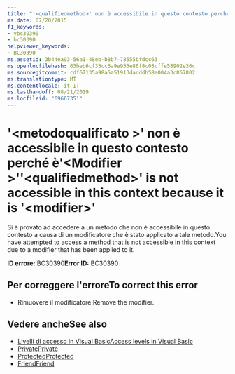 ```yaml
---
title: "'<qualifiedmethod>' non è accessibile in questo contesto perché è'<modifier>'"
ms.date: 07/20/2015
f1_keywords:
- vbc30390
- bc30390
helpviewer_keywords:
- BC30390
ms.assetid: 3b44ea93-56a1-48eb-b8b7-78555bfdcc63
ms.openlocfilehash: 63beb6cf35cc6a9e956e86f8c05cffe58902e36c
ms.sourcegitcommit: cdf67135a98a5a51913dacddb58e004a3c867802
ms.translationtype: MT
ms.contentlocale: it-IT
ms.lasthandoff: 08/21/2019
ms.locfileid: "69667351"
---
```

# <a name="qualifiedmethod-is-not-accessible-in-this-context-because-it-is-modifier"></a><span data-ttu-id="f8dd6-102">'\<metodoqualificato >' non è accessibile in questo contesto perché è'\<Modifier >'</span><span class="sxs-lookup"><span data-stu-id="f8dd6-102">'\<qualifiedmethod>' is not accessible in this context because it is '\<modifier>'</span></span>
<span data-ttu-id="f8dd6-103">Si è provato ad accedere a un metodo che non è accessibile in questo contesto a causa di un modificatore che è stato applicato a tale metodo.</span><span class="sxs-lookup"><span data-stu-id="f8dd6-103">You have attempted to access a method that is not accessible in this context due to a modifier that has been applied to it.</span></span>  
  
 <span data-ttu-id="f8dd6-104">**ID errore:** BC30390</span><span class="sxs-lookup"><span data-stu-id="f8dd6-104">**Error ID:** BC30390</span></span>  
  
## <a name="to-correct-this-error"></a><span data-ttu-id="f8dd6-105">Per correggere l'errore</span><span class="sxs-lookup"><span data-stu-id="f8dd6-105">To correct this error</span></span>  
  
- <span data-ttu-id="f8dd6-106">Rimuovere il modificatore.</span><span class="sxs-lookup"><span data-stu-id="f8dd6-106">Remove the modifier.</span></span>  
  
## <a name="see-also"></a><span data-ttu-id="f8dd6-107">Vedere anche</span><span class="sxs-lookup"><span data-stu-id="f8dd6-107">See also</span></span>

- [<span data-ttu-id="f8dd6-108">Livelli di accesso in Visual Basic</span><span class="sxs-lookup"><span data-stu-id="f8dd6-108">Access levels in Visual Basic</span></span>](../programming-guide/language-features/declared-elements/access-levels.md)
- [<span data-ttu-id="f8dd6-109">Private</span><span class="sxs-lookup"><span data-stu-id="f8dd6-109">Private</span></span>](../../visual-basic/language-reference/modifiers/private.md)
- [<span data-ttu-id="f8dd6-110">Protected</span><span class="sxs-lookup"><span data-stu-id="f8dd6-110">Protected</span></span>](../../visual-basic/language-reference/modifiers/protected.md)
- [<span data-ttu-id="f8dd6-111">Friend</span><span class="sxs-lookup"><span data-stu-id="f8dd6-111">Friend</span></span>](../../visual-basic/language-reference/modifiers/friend.md)
